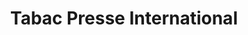 ---
title: "Tabac Presse International"
url: /strasbourg/tabac-presse-international/
shop: marchand de journaux
---